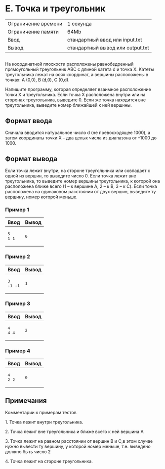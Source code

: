 <div class="problem-statement">
   <div class="header">
      <h1 class="title">E. Точка и треугольник</h1>
      <table>
         <tr class="time-limit">
            <td class="property-title">Ограничение времени</td>
            <td>1&nbsp;секунда</td>
         </tr>
         <tr class="memory-limit">
            <td class="property-title">Ограничение памяти</td>
            <td>64Mb</td>
         </tr>
         <tr class="input-file">
            <td class="property-title">Ввод</td>
            <td colspan="1">стандартный ввод или input.txt</td>
         </tr>
         <tr class="output-file">
            <td class="property-title">Вывод</td>
            <td colspan="1">стандартный вывод или output.txt</td>
         </tr>
      </table>
   </div>
   <h2></h2>
   <div class="legend"><span style="">
         <p>На координатной плоскости расположены равнобедренный прямоугольный треугольник ABC с длиной катета d и точка X. Катеты треугольника
            лежат на осях координат, а вершины расположены в точках: A (0,0), B (d,0), C (0,d).
         </p></span><p>Напишите программу, которая определяет взаимное расположение точки X и треугольника. Если точка X расположена внутри или на
         сторонах треугольника, выведите 0. Если же точка находится вне треугольника, выведите номер ближайшей к ней вершины.
      </p>
   </div>
   <h2>Формат ввода</h2>
   <div class="input-specification"><span style="">
         <p>Сначала вводится натуральное число d (не превосходящее 1000), а затем координаты точки X – два целых числа из диапазона от
            ­–1000 до 1000.
         </p></span><p></p>
   </div>
   <h2>Формат вывода</h2>
   <div class="output-specification"><span style="">
         <p>Если точка лежит внутри, на стороне треугольника или совпадает с одной из вершин, то выведите число 0. Если точка лежит вне
            треугольника, то выведите номер вершины треугольника, к которой она расположена ближе всего (1 – к вершине A, 2 – к B, 3 –
            к C). Если точка расположена на одинаковом расстоянии от двух вершин, выведите ту вершину, номер которой меньше.
         </p></span><p></p>
   </div>
   <h3>Пример 1</h3>
   <table class="sample-tests">
      <thead>
         <tr>
            <th>Ввод</th>
            <th>Вывод</th>
         </tr>
      </thead>
      <tbody>
         <tr>
            <td><pre>5
1 1
</pre></td>
            <td><pre>0
</pre></td>
         </tr>
      </tbody>
   </table>
   <h3>Пример 2</h3>
   <table class="sample-tests">
      <thead>
         <tr>
            <th>Ввод</th>
            <th>Вывод</th>
         </tr>
      </thead>
      <tbody>
         <tr>
            <td><pre>3
-1 -1
</pre></td>
            <td><pre>1
</pre></td>
         </tr>
      </tbody>
   </table>
   <h3>Пример 3</h3>
   <table class="sample-tests">
      <thead>
         <tr>
            <th>Ввод</th>
            <th>Вывод</th>
         </tr>
      </thead>
      <tbody>
         <tr>
            <td><pre>4
4 4
</pre></td>
            <td><pre>2
</pre></td>
         </tr>
      </tbody>
   </table>
   <h3>Пример 4</h3>
   <table class="sample-tests">
      <thead>
         <tr>
            <th>Ввод</th>
            <th>Вывод</th>
         </tr>
      </thead>
      <tbody>
         <tr>
            <td><pre>4
2 2
</pre></td>
            <td><pre>0
</pre></td>
         </tr>
      </tbody>
   </table>
   <h2>Примечания</h2>
   <div class="notes"><span style="">
         <p>Комментарии к примерам тестов</p></span><p>1. Точка лежит внутри треугольника.</p>
      <p>2. Точка лежит вне треугольника и ближе всего к ней вершина A</p>
      <p>3. Точка лежит на равном расстоянии от вершин B и C,в этом случае нужно вывести ту вершину, у которой номер меньше, т.е. выведено
         должно быть число 2
      </p>
      <p>4. Точка лежит на стороне треугольника.</p>
   </div>
</div></div>
